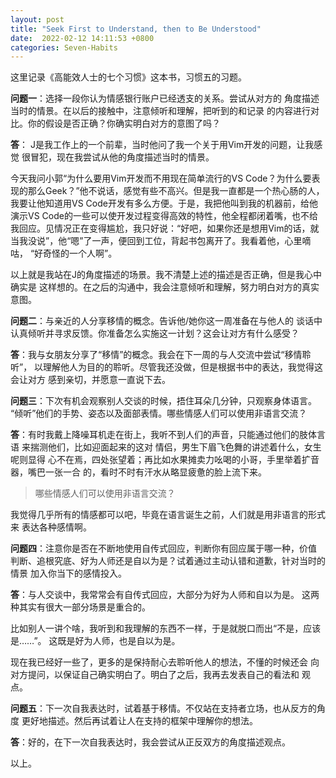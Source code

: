 ```yaml
---
layout: post
title: "Seek First to Understand, then to Be Understood"
date:  2022-02-12 14:11:53 +0800
categories: Seven-Habits
---
```


这里记录《高能效人士的七个习惯》这本书，习惯五的习题。

**问题一**：选择一段你认为情感银行账户已经透支的关系。尝试从对方的
角度描述当时的情景。在以后的接触中，注意倾听和理解，把听到的和记录
的内容进行对比。你的假设是否正确？你确实明白对方的意图了吗？

**答**：
J是我工作上的一个前辈，当时他问了我一个关于用Vim开发的问题，让我感觉
很冒犯，现在我尝试从他的角度描述当时的情景。

今天我问小郭“为什么要用Vim开发而不用现在简单流行的VS Code？为什么要表
现的那么Geek？”他不说话，感觉有些不高兴。但是我一直都是一个热心肠的人，
我要让他知道用VS Code开发有多么方便。于是，我把他叫到我的机器前，给他
演示VS Code的一些可以使开发过程变得高效的特性，他全程都闭着嘴，也不给
我回应。见情况正在变得尴尬，我只好说：“好吧，如果你还是想用Vim的话，就
当我没说”，他“嗯”了一声，便回到工位，背起书包离开了。我看着他，心里嘀咕，
“好奇怪的一个人啊”。

以上就是我站在J的角度描述的场景。我不清楚上述的描述是否正确，但是我心中确实是
这样想的。在之后的沟通中，我会注意倾听和理解，努力明白对方的真实意图。

**问题二**：与亲近的人分享移情的概念。告诉他/她你这一周准备在与他人的
谈话中认真倾听并寻求反馈。你准备怎么实施这一计划？这会让对方有什么感受？

**答**：我与女朋友分享了“移情”的概念。我会在下一周的与人交流中尝试“移情聆听”，
以理解他人为目的的聆听。尽管我还没做，但是根据书中的表达，我觉得这会让对方
感到亲切，并愿意一直说下去。

**问题三**：下次有机会观察别人交谈的时候，捂住耳朵几分钟，只观察身体语言。
“倾听”他们的手势、姿态以及面部表情。哪些情感人们可以使用非语言交流？

**答**：有时我戴上降噪耳机走在街上，我听不到人们的声音，只能通过他们的肢体言语
来揣测他们，比如迎面起来的这对 情侣，男生下眉飞色舞的讲述着什么，女生呢则显得
心不在焉，四处张望着；再比如水果摊卖力吆喝的小哥，手里举着扩音器，嘴巴一张一合
的，看时不时有汗水从略显疲惫的脸上流下来。

> 哪些情感人们可以使用非语言交流？

我觉得几乎所有的情感都可以吧，毕竟在语言诞生之前，人们就是用非语言的形式来
表达各种感情啊。

**问题四**：注意你是否在不断地使用自传式回应，判断你有回应属于哪一种，价值
判断、追根究底、好为人师还是自以为是？试着通过主动认错和道歉，针对当时的情景
加入你当下的感情投入。

**答**：与人交谈中，我常常会有自传式回应，大部分为好为人师和自以为是。
这两种其实有很大一部分场景是重合的。

比如别人一讲个啥，我听到和我理解的东西不一样，于是就脱口而出“不是，应该是……”。
这既是好为人师，也是自以为是。

现在我已经好一些了，更多的是保持耐心去聆听他人的想法，不懂的时候还会
向对方提问，以保证自己确实明白了。明白了之后，我再去发表自己的看法和
观点。

**问题五**：下一次自我表达时，试着基于移情。不仅站在支持者立场，也从反方的角度
更好地描述。然后再试着让人在支持的框架中理解你的想法。

**答**：好的，在下一次自我表达时，我会尝试从正反双方的角度描述观点。

以上。
